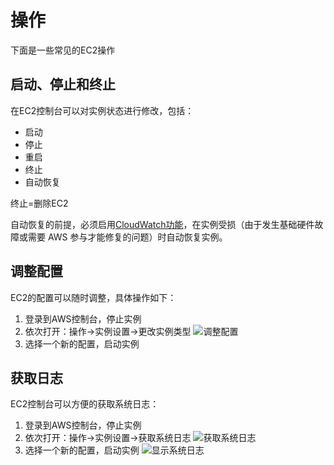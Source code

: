 # 操作

下面是一些常见的EC2操作

## 启动、停止和终止

在EC2控制台可以对实例状态进行修改，包括：

- 启动
- 停止
- 重启
- 终止
- 自动恢复

终止=删除EC2

自动恢复的前提，必须启用[CloudWatch功能](https://docs.aws.amazon.com/zh_cn/AWSEC2/latest/UserGuide/ec2-instance-recover.html)，在实例受损（由于发生基础硬件故障或需要 AWS 参与才能修复的问题）时自动恢复实例。

## 调整配置

EC2的配置可以随时调整，具体操作如下：

1. 登录到AWS控制台，停止实例
2. 依次打开：操作->实例设置->更改实例类型
   ![调整配置](https://libs.websoft9.com/Websoft9/DocsPicture/en/aws/aws-configures-websoft9.png)
3. 选择一个新的配置，启动实例

## 获取日志

EC2控制台可以方便的获取系统日志：

1. 登录到AWS控制台，停止实例
2. 依次打开：操作->实例设置->获取系统日志
   ![获取系统日志](https://libs.websoft9.com/Websoft9/DocsPicture/en/aws/aws-getsyslogs-websoft9.png)
3. 选择一个新的配置，启动实例
   ![显示系统日志](https://libs.websoft9.com/Websoft9/DocsPicture/zh/aws/aws-syslogs-websoft9.png)